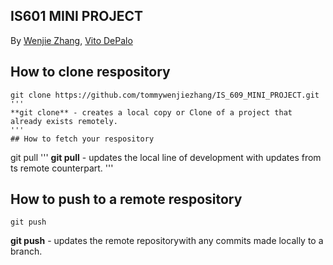 ## IS601 MINI PROJECT
By [Wenjie Zhang](), [Vito DePalo]()

## How to clone respository
```
git clone https://github.com/tommywenjiezhang/IS_609_MINI_PROJECT.git
'''
**git clone** - creates a local copy or Clone of a project that already exists remotely.
'''
## How to fetch your respository
```
git pull
'''
**git pull** - updates the local line of development with updates from ts remote counterpart.
'''
## How to push to a remote respository
```
git push
```
**git push** - updates the remote repositorywith any commits made locally to a branch.
